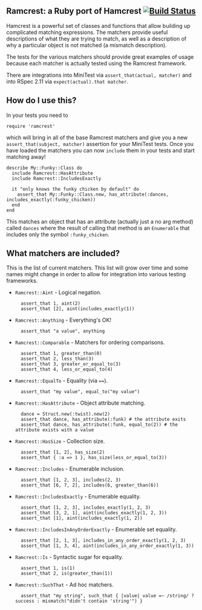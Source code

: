 Ramcrest: a Ruby port of Hamcrest [![Build Status](https://secure.travis-ci.org/hamcrest/ramcrest.png?branch=master)](http://travis-ci.org/hamcrest/ramcrest)
---------------------------------

Hamcrest is a powerful set of classes and functions that allow building
up complicated matching expressions. The matchers provide useful descriptions
of what they are trying to match, as well as a description of why a particular
object is not matched (a mismatch description).

The tests for the various matchers should provide great examples of usage because
each matcher is actually tested using the Ramcrest framework.

There are integrations into MiniTest via `assert_that(actual, matcher)` and 
into RSpec 2.11 via `expect(actual).that matcher`.

How do I use this?
------------------

In your tests you need to

    require 'ramcrest'

which will bring in all of the base Ramcrest matchers and give you a new
`assert_that(subject, matcher)` assertion for your MiniTest tests. Once you
have loaded the matchers you can now `include` them in your tests and start
matching away!

    describe My::Funky::Class do
      include Ramcrest::HasAttribute
      include Ramcrest::IncludesExactly

      it "only knows the funky chicken by default" do
        assert_that My::Funky::Class.new, has_attribute(:dances, includes_exactly(:funky_chicken))
      end
    end

This matches an object that has an attribute (actually just a no arg method)
called `dances` where the result of calling that method is an `Enumerable` that
includes only the symbol `:funky_chicken`.

What matchers are included?
---------------------------

This is the list of current matchers. This list will grow over time and some
names might change in order to allow for integration into various testing
frameworks.

* `Ramcrest::Aint` - Logical negation.

        assert_that 1, aint(2)
        assert_that [2], aint(includes_exactly(1))

* `Ramcrest::Anything` - Everything's OK!

        assert_that "a value", anything

* `Ramcrest::Comparable` - Matchers for ordering comparisons.

        assert_that 1, greater_than(0)
        assert_that 2, less_than(3)
        assert_that 3, greater_or_equal_to(3)
        assert_that 4, less_or_equal_to(4)

* `Ramcrest::EqualTo` - Equality (via `==`).

        assert_that "my value", equal_to("my value")

* `Ramcrest::HasAttribute` - Object attribute matching.

        dance = Struct.new(:twist).new(2)
        assert_that dance, has_attribute(:funk) # the attribute exits
        assert_that dance, has_attribute(:funk, equal_to(2)) # the attribute exists with a value

* `Ramcrest::HasSize` - Collection size.

        assert_that [1, 2], has_size(2)
        assert_that { :a => 1 }, has_size(less_or_equal_to(3))

* `Ramcrest::Includes` - Enumerable inclusion.

        assert_that [1, 2, 3], includes(2, 3)
        assert_that [6, 7, 2], includes(6, greater_than(6))

* `Ramcrest::IncludesExactly` - Enumerable equality.

        assert_that [1, 2, 3], includes_exactly(1, 2, 3)
        assert_that [3, 2, 1], aint(includes_exactly(1, 2, 3))
        assert_that [1], aint(includes_exactly(1, 2))

* `Ramcrest::IncludesInAnyOrderExactly` - Enumerable set equality.

        assert_that [2, 1, 3], includes_in_any_order_exactly(1, 2, 3)
        assert_that [1, 3, 4], aint(includes_in_any_order_exactly(1, 3))

* `Ramcrest::Is` - Syntactic sugar for equality.

        assert_that 1, is(1)
        assert_that 2, is(greater_than(1))

* `Ramcrest::SuchThat` - Ad hoc matchers.

        assert_that "my string", such_that { |value| value =~ /string/ ? success : mismatch("didn't contain 'string'") }
